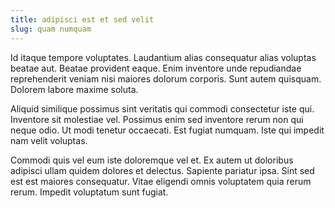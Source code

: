 ```yaml
---
title: adipisci est et sed velit
slug: quam numquam
---
```


Id itaque tempore voluptates. Laudantium alias consequatur alias voluptas beatae aut. Beatae provident eaque. Enim inventore unde repudiandae reprehenderit veniam nisi maiores dolorum corporis. Sunt autem quisquam. Dolorem labore maxime soluta.

Aliquid similique possimus sint veritatis qui commodi consectetur iste qui. Inventore sit molestiae vel. Possimus enim sed inventore rerum non qui neque odio. Ut modi tenetur occaecati. Est fugiat numquam. Iste qui impedit nam velit voluptas.

Commodi quis vel eum iste doloremque vel et. Ex autem ut doloribus adipisci ullam quidem dolores et delectus. Sapiente pariatur ipsa. Sint sed est est maiores consequatur. Vitae eligendi omnis voluptatem quia rerum rerum. Impedit voluptatum sunt fugiat.
